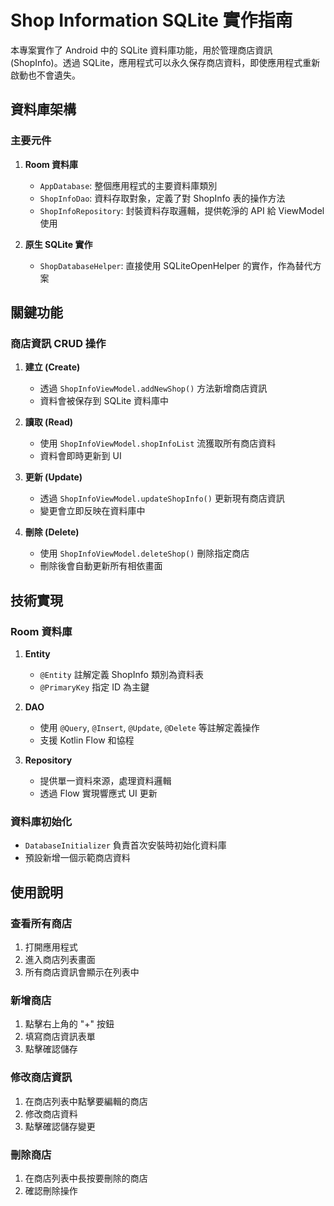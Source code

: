 # Shop Information SQLite 實作指南

本專案實作了 Android 中的 SQLite 資料庫功能，用於管理商店資訊 (ShopInfo)。透過 SQLite，應用程式可以永久保存商店資料，即使應用程式重新啟動也不會遺失。

## 資料庫架構

### 主要元件

1. **Room 資料庫**
   - `AppDatabase`: 整個應用程式的主要資料庫類別
   - `ShopInfoDao`: 資料存取對象，定義了對 ShopInfo 表的操作方法
   - `ShopInfoRepository`: 封裝資料存取邏輯，提供乾淨的 API 給 ViewModel 使用

2. **原生 SQLite 實作**
   - `ShopDatabaseHelper`: 直接使用 SQLiteOpenHelper 的實作，作為替代方案

## 關鍵功能

### 商店資訊 CRUD 操作

1. **建立 (Create)**
   - 透過 `ShopInfoViewModel.addNewShop()` 方法新增商店資訊
   - 資料會被保存到 SQLite 資料庫中

2. **讀取 (Read)**
   - 使用 `ShopInfoViewModel.shopInfoList` 流獲取所有商店資料
   - 資料會即時更新到 UI

3. **更新 (Update)**
   - 透過 `ShopInfoViewModel.updateShopInfo()` 更新現有商店資訊
   - 變更會立即反映在資料庫中

4. **刪除 (Delete)**
   - 使用 `ShopInfoViewModel.deleteShop()` 刪除指定商店
   - 刪除後會自動更新所有相依畫面

## 技術實現

### Room 資料庫

1. **Entity**
   - `@Entity` 註解定義 ShopInfo 類別為資料表
   - `@PrimaryKey` 指定 ID 為主鍵

2. **DAO**
   - 使用 `@Query`, `@Insert`, `@Update`, `@Delete` 等註解定義操作
   - 支援 Kotlin Flow 和協程

3. **Repository**
   - 提供單一資料來源，處理資料邏輯
   - 透過 Flow 實現響應式 UI 更新

### 資料庫初始化

- `DatabaseInitializer` 負責首次安裝時初始化資料庫
- 預設新增一個示範商店資料

## 使用說明

### 查看所有商店
1. 打開應用程式
2. 進入商店列表畫面
3. 所有商店資訊會顯示在列表中

### 新增商店
1. 點擊右上角的 "+" 按鈕
2. 填寫商店資訊表單
3. 點擊確認儲存

### 修改商店資訊
1. 在商店列表中點擊要編輯的商店
2. 修改商店資料
3. 點擊確認儲存變更

### 刪除商店
1. 在商店列表中長按要刪除的商店
2. 確認刪除操作
